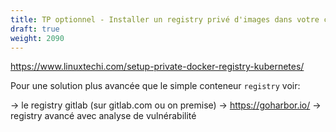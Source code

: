 ```yaml
---
title: TP optionnel - Installer un registry privé d'images dans votre cluster 
draft: true
weight: 2090
---
```


https://www.linuxtechi.com/setup-private-docker-registry-kubernetes/

Pour une solution plus avancée que le simple conteneur `registry` voir:

-> le registry gitlab (sur gitlab.com ou on premise)
-> https://goharbor.io/ -> registry avancé avec analyse de vulnérabilité